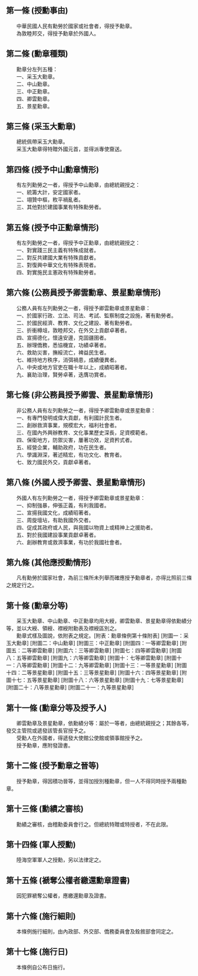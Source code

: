第一條 (授勳事由)
-----------------
　　中華民國人民有勳勞於國家或社會者，得授予勳章。  
　　為敦睦邦交，得授予勳章於外國人。  


第二條 (勳章種類)
-----------------
　　勳章分左列五種：  
　　一、采玉大勳章。  
　　二、中山勳章。  
　　三、中正勳章。  
　　四、卿雲勳章。  
　　五、景星勳章。  


第三條 (采玉大勳章)
-------------------
　　總統佩帶采玉大勳章。  
　　采玉大勳章得特贈外國元首，並得派專使齎送。  


第四條 (授予中山勳章情形)
-------------------------
　　有左列勳勞之一者，得授予中山勳章，由總統親授之：  
　　一、統籌大計，安定國家者。  
　　二、翊贊中樞，敉平禍亂者。  
　　三、其他對於建國事業有特殊勳勞者。  


第五條 (授予中正勳章情形)
-------------------------
　　有左列勳勞之一者，得授予中正勳章，由總統親授之：  
　　一、對實踐三民主義有特殊成就者。  
　　二、對反共建國大業有特殊貢獻者。  
　　三、對復興中華文化有特殊表現者。  
　　四、對實施民主憲政有特殊勳勞者。  


第六條 (公務員授予卿雲勳章、景星勳章情形)
-----------------------------------------
　　公務人員有左列勳勞之一者，得授予卿雲勳章或景星勳章：  
　　一、於國家行政、立法、司法、考試、監察制度之設施，著有勳勞者。  
　　二、於國民經濟、教育、文化之建設、著有勳勞者。  
　　三、折衝樽俎，敦睦邦交，在外交上貢獻卓著者。  
　　四、宣揚德化，懷遠安邊，克固疆圉者。  
　　五、辦理僑務，悉協機宜，功績卓著者。  
　　六、救助災害，撫綏流亡，裨益民生者。  
　　七、維持地方秩序，消弭禍患，成績優異者。  
　　八、中央或地方官吏在職十年以上，成績昭著者。  
　　九、襄助治理，賢勞卓著，迭膺功賞者。  


第七條 (非公務員授予卿雲、景星勳章情形)
---------------------------------------
　　非公務人員有左列勳勞之一者，得授予卿雲勳章或景星勳章：  
　　一、有專門發明或偉大貢獻，有利國計民生者。  
　　二、創辦救濟事業，規模宏大，福利社會者。  
　　三、在國內外興辦教育、文化事業歷史深長，足資模範者。  
　　四、保衛地方，防禦災害，屢著功效，足資矜式者。  
　　五、經營企業，輔助政府，功在民生者。  
　　六、學識淵深，著述精宏，有功文化、教育者。  
　　七、致力國民外交，貢獻卓著者。  


第八條 (外國人授予卿雲、景星勳章情形)
-------------------------------------
　　外國人有左列勳勞之一者，得授予卿雲勳章或景星勳章：  
　　一、抑制強暴，伸張正義，有利我國者。  
　　二、宣揚我國文化，成績昭著者。  
　　三、周旋壇坫，有助我國外交者。  
　　四、促成其政府或人民，與我國以物資上或精神上之援助者。  
　　五、對於我國建設事業貢獻卓著者。  
　　六、創辦教育或救濟事業，有功於我國社會者。  


第九條 (其他應授勳情形)
-----------------------
　　凡有勳勞於國家社會，為前三條所未列舉而確應授予勳章者，亦得比照前三條之規定行之。  


第十條 (勳章分等)
-----------------
　　采玉大勳章、中山勳章、中正勳章均用大綬，卿雲勳章、景星勳章得依勳績分等，並以大綬、領綬、襟綬附勳表及襟綬區別之。  
　　勳章式樣及圖說，依附表之規定。[附表：勳章條例第十條附表] [附圖一：采玉大勳章] [附圖二：中山勳章] [附圖三：中正勳章] [附圖四：一等卿雲勳章] [附圖五：二等卿雲勳章] [附圖六：三等卿雲勳章] [附圖七：四等卿雲勳章] [附圖八：五等卿雲勳章] [附圖九：六等卿雲勳章] [附圖十：七等卿雲勳章] [附圖十一：八等卿雲勳章] [附圖十二：九等卿雲勳章] [附圖十三：一等景星勳章] [附圖十四：二等景星勳章] [附圖十五：三等景星勳章] [附圖十六：四等景星勳章] [附圖十七：五等景星勳章] [附圖十八：六等景星勳章] [附圖十九：七等景星勳章] [附圖二十：八等景星勳章] [附圖二十一：九等景星勳章]  


第十一條 (勳章分等及授予人)
---------------------------
　　卿雲勳章及景星勳章，依勳績分等：屬於一等者，由總統親授之；其餘各等，發交主管院或遞發該管長官授予之。  
　　受勳人在外國者，得遞發大使館公使館或領事館授予之。  
　　授予勳章，應附發證書。  


第十二條 (授予勳章之晉等)
-------------------------
　　授予勳章，得因積功晉等，並得加授別種勳章，但一人不得同時授予兩種勳章。  


第十三條 (勳績之審核)
---------------------
　　勳績之審核，由稽勳委員會行之。但總統特贈或特授者，不在此限。  


第十四條 (軍人授勳)
-------------------
　　陸海空軍軍人之授勳，另以法律定之。  


第十五條 (褫奪公權者繳還勳章證書)
---------------------------------
　　因犯罪褫奪公權者，應繳還勳章及證書。  


第十六條 (施行細則)
-------------------
　　本條例施行細則，由內政部、外交部、僑務委員會及銓敘部會同定之。  


第十七條 (施行日)
-----------------
　　本條例自公布日施行。